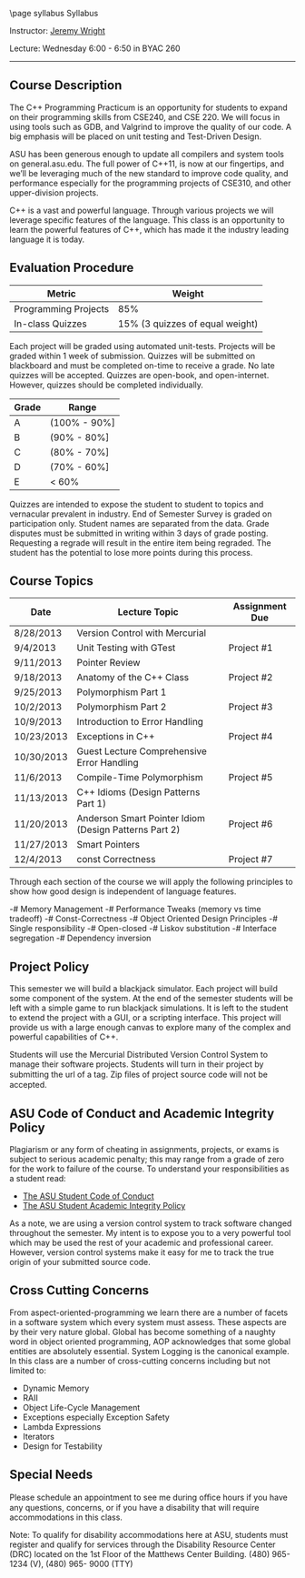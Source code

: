 \page syllabus Syllabus

Instructor: [Jeremy Wright](mailto:jeremy.wright@asu.edu)

Lecture: Wednesday 6:00 - 6:50 in BYAC 260

------------------------------------------------------------------------------

Course Description
------------------
The C++ Programming Practicum is an opportunity for students to expand on their programming skills from CSE240, and CSE 220.  We will focus in using tools such as GDB, and Valgrind to improve the quality of our code.  A big emphasis will be placed on unit testing and Test-Driven Design.  

ASU has been generous enough to update all compilers and system tools on general.asu.edu. The full power of C++11, is now at our fingertips, and we’ll be leveraging much of the new standard to improve code quality, and performance especially for the programming projects of CSE310, and other upper-division projects. 

C++ is a vast and powerful language. Through various projects we will leverage specific features of the language. This class is an opportunity to learn the powerful features of C++, which has made it the industry leading language it is today. 

Evaluation Procedure
--------------------
| Metric | Weight |
| ------ | ------ |
| Programming Projects | 85% |
| In-class Quizzes	 | 15%	(3 quizzes of equal weight) |

Each project will be graded using automated unit-tests. Projects will be graded within 1 week of submission.
Quizzes will be submitted on blackboard and must be completed on-time to receive a grade. No late quizzes will be accepted. Quizzes are open-book, and open-internet. However, quizzes should be completed individually.

| Grade | Range |
|-------|-------|
|A	| (100% - 90%] |
|B	| (90% - 80%] |
|C	| (80% - 70%] |
|D	| (70% - 60%] |
|E	| < 60% |

Quizzes are intended to expose the student to student to topics and vernacular prevalent in industry.
End of Semester Survey is graded on participation only. Student names are separated from the data.
Grade disputes must be submitted in writing within 3 days of grade posting. Requesting a regrade will result in the entire item being regraded. The student has the potential to lose more points during this process.

Course Topics
-------------

| Date       | Lecture Topic                                         | Assignment Due  |
| ---------- | -----------------------------------------------       | --------------- |
| 8/28/2013  | Version Control with Mercurial                        |                 |
| 9/4/2013   | Unit Testing with GTest                               | Project #1      |
| 9/11/2013  | Pointer Review                                        |                 |
| 9/18/2013  | Anatomy of the C++ Class                              | Project #2      |
| 9/25/2013  | Polymorphism Part 1                                   |                 |
| 10/2/2013  | Polymorphism Part 2                                   | Project #3      |
| 10/9/2013  | Introduction to Error Handling                        |                 |
| 10/23/2013 | Exceptions in C++                                     | Project #4      |
| 10/30/2013 | Guest Lecture Comprehensive Error Handling            |                 |
| 11/6/2013  | Compile-Time Polymorphism                             | Project #5      |
| 11/13/2013 | C++ Idioms (Design Patterns Part 1)                   |                 |
| 11/20/2013 | Anderson Smart Pointer Idiom (Design Patterns Part 2) | Project #6      |
| 11/27/2013 | Smart Pointers                                        |                 |
| 12/4/2013  | const Correctness                                     | Project #7      |

Through each section of the course we will apply the following principles to show how good design is independent of language features.  

-# Memory Management
-# Performance Tweaks (memory vs time tradeoff)
-# Const-Correctness
-# Object Oriented Design Principles
    -# Single responsibility
    -# Open-closed
    -# Liskov substitution
    -# Interface segregation
    -# Dependency inversion

Project Policy
--------------
This semester we will build a blackjack simulator. Each project will build some component of the system. At the end of the semester students will be left with a simple game to run blackjack simulations. It is left to the student to extend the project with a GUI, or a scripting interface. This project will provide us with a large enough canvas to explore many of the complex and powerful capabilities of C++.

Students will use the Mercurial Distributed Version Control System to manage their software projects. Students will turn in their project by submitting the url of a tag. Zip ﬁles of project source code will not be accepted.

ASU Code of Conduct and Academic Integrity Policy
-------------------------------------------------
Plagiarism or any form of cheating in assignments, projects, or exams is subject to serious academic penalty; this may range from a grade of zero for the work to failure of the course. To understand your responsibilities as a student read:
- [The ASU Student Code of Conduct](http://www.asu.edu/aad/manuals/usi/usi104-01.html)
- [The ASU Student Academic Integrity Policy](http://provost.asu.edu/academicintegrity/policy)

As a note, we are using a version control system to track software changed throughout the semester. My intent is to expose you to a very powerful tool which may be used the rest of your academic and professional career. However, version control systems make it easy for me to track the true origin of your submitted source code.

Cross Cutting Concerns
----------------------
From aspect-oriented-programming we learn there are a number of facets in a software system which every system must assess. These aspects are by their very nature global. Global has become something of a naughty word in object oriented programming, AOP acknowledges that some global entities are absolutely essential. System Logging is the canonical example. In this class are a number of cross-cutting concerns including but not limited to:
- Dynamic Memory
- RAII
- Object Life-Cycle Management
- Exceptions especially Exception Safety
- Lambda Expressions
- Iterators
- Design for Testability

Special Needs
-------------
Please schedule an appointment to see me during oﬃce hours if you have any questions, concerns, or if you have a disability that will require accommodations in this class.

Note: To qualify for disability accommodations here at ASU, students must register and qualify for services through the Disability Resource Center (DRC) located on the 1st Floor of the Matthews Center Building. (480) 965-1234 (V), (480) 965- 9000 (TTY)





